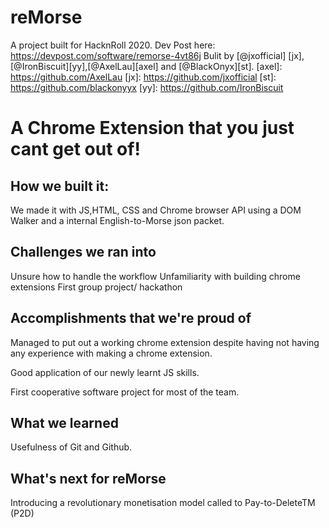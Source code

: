 # reMorse
A project built for HacknRoll 2020.
Dev Post here: https://devpost.com/software/remorse-4vt86j
Bulit by [@jxofficial] [jx], [@IronBiscuit][yy],[@AxelLau][axel] and [@BlackOnyx][st].
[axel]: https://github.com/AxelLau
[jx]: https://github.com/jxofficial
[st]: https://github.com/blackonyyx
[yy]: https://github.com/IronBiscuit

# A Chrome Extension that you just cant get out of!
## How we built it:
We made it with JS,HTML, CSS and Chrome browser API using a DOM Walker and a internal English-to-Morse json packet.

## Challenges we ran into
Unsure how to handle the workflow Unfamiliarity with building chrome extensions First group project/ hackathon

## Accomplishments that we're proud of
Managed to put out a working chrome extension despite having not having any experience with making a chrome extension.

Good application of our newly learnt JS skills.

First cooperative software project for most of the team.

## What we learned
Usefulness of Git and Github.

## What's next for reMorse
Introducing a revolutionary monetisation model called to Pay-to-DeleteTM (P2D)
